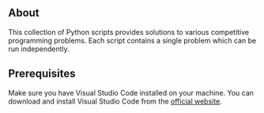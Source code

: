 ## About

This collection of Python scripts provides solutions to various competitive programming problems.
Each script contains a single problem which can be run independently.

## Prerequisites

Make sure you have Visual Studio Code installed on your machine. You can download and install Visual Studio Code from the [official website](https://code.visualstudio.com/).
